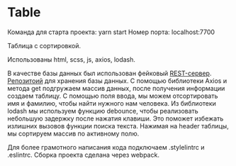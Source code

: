 # Table

Команда для старта проекта: yarn start
Номер порта: localhost:7700

Таблица с сортировкой.

Использованы html, scss, js, axios, lodash. 

В качестве базы данных был использован фейковый [REST-сервер](https://my-json-server.typicode.com/). [Репозитоий](https://github.com/Oleg-Egorov/database) для хранения базы данных. С помощью библиотеки Axios и метода get подгружаем массив данных, после получения информации создаем таблицу. С помощью поля ввода, мы можем отсортировать имя и фамилию, чтобы найти нужного нам человека.  Из библиотеки lodash мы используем функцию debounce, чтобы реализовать небольшую задержку после нажатия клавиши. Это поможет избежать излишних вызовов функции поиска текста. Нажимая на header таблицы, мы сортируем массив по активному полю.

Для более грамотного написания кода подключаем .stylelintrc и .eslintrc. Сборка проекта сделана через webpack. 